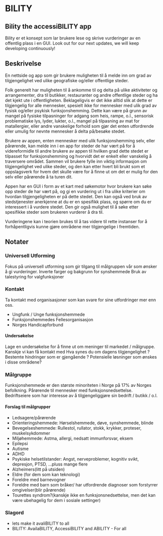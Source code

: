# BILITY
## Bility the accessiBILITY app

Bility er et konsept som lar brukere lese og skrive vurderinger av en offentlig plass i en GUI. Look out for our next updates, we will keep developing continuously!

## Beskrivelse
En nettside og app som gir brukere muligheten til å melde inn om grad av tilgjengelighet ved ulike geografiske og/eller offentlige steder. 

Folk generelt har muligheten til å ankomme til og delta på ulike aktiviteter og arrangementer, dra til butikker, restauranter og andre offentlige steder og ha det kjekt ute i offentligheten. Beklageligvis er det ikke alltid slik at dette er tilgjengelig for alle mennesker, spesielt ikke for mennesker med ulik grad av fysisk og/eller psykisk funksjonshemming. Dette kan være på grunn av mangel på fysiske tilpasninger for adgang som heis, rampe, o.l., sensorisk problematiske lys, lyder, lukter, o.l., mangel på tilpasning av mat for matallergier, eller andre vanskelige forhold som gjør det enten utfordrende eller umulig for nevnte mennesker å delta på/besøke stedet.

Brukere av appen, enten mennesker med ulik funksjonshemming selv, eller pårørende, kan melde inn i en app for steder de har vært på for å videreformidle til andre brukere av appen til hvilken grad dette stedet er tilpasset for funksjonshemming og hvorvidt det er enkelt eller vanskelig å traversere området. Sammen vil brukere fylle inn viktig informasjon om tilgjengelighet ved ulike steder, og den kan etter hvert bli brukt som et oppslagsverk for hvem det skulle være for å finne ut om det er mulig for den selv eller pårørende å ta turen dit.

Appen har en GUI i form av et kart med søkemotor hvor brukere kan søke opp steder de har vært på, og gi en vurdering ut i fra ulike kriterier om hvordan tilgjengeligheten er på dette stedet. Den kan også ved bruk av stedstjenester anerkjenne at du er en spesifikk plass, og spørre om du er interessert i å vurdere stedet. Den gir også mulighet til å søke etter spesifikke steder som brukeren vurderer å dra til.

Vurderingene kan i teorien brukes til å tas videre til rette instanser for å forhåpentligvis kunne gjøre områdene mer tilgjengelige i fremtiden.

## Notater
### Universell Utforming
Fokus på universell utforming som gir tilgang til målgruppen vår som ønsker å gi vurderinger.
Inverte farger og bakgrunn for synshemmede
Bruk av talestyring for valgfunksjoner

### Kontakt
Ta kontakt med organisasjoner som kan svare for sine utfordringer mer enn oss.
- Ungfunk / Unge funksjonshemmede
- Funksjonshemmedes Fellesorganisasjon
- Norges Handicapforbund
#### Undersøkelse
Lage en undersøkelse for å finne ut om meninger til markedet / målgruppe. Kanskje vi kan få kontakt med 
Hva synes du om dagens tilgjengelighet ?
Bestemte hindringer som er gjengående ?
Potensielle løsninger som ønskes i disse områdene?

### Målgruppe
Funksjonshemmede er den største minoriteten i Norge på 17% av Norges befolkning.
Pårørende til mennesker med funksjonsnedsettelse.
Bedriftseiere som har interesse av å tilgjengeliggjøre sin bedrift / butikk / o.l.

#### Forslag til målgrupper
- Ledsagere/pårørende
- Orienteringshemmede: Hørselshemmede, døve, synshemmede, blinde
- Bevegelseshemmede: Rullestol, rullator, stokk,  krykker, proteser, muskelsykdommer
- Miljøhemmede: Astma, allergi, nedsatt immunforsvar, eksem
- Epilepsi
- Autisme
- ADHD
- Psykiske helsetilstander: Angst, nerveproblemer, kognitiv svikt, depresjon, PTSD, ...pluss mange flere 
- Alzheimers(litt på utsiden)
- Eldre (for dem som kan teknologi)
- Foreldre med barnevogner
- Foreldre med barn som bråker/ har utfordrende diagnoser som forstyrrer omgivelser(blir pårørende)
- Tourettes syndrom?(kanskje ikke en funksjonsnedsettelse, men det kan være ubehagelig for dem i sosiale settinger)

### Slagord
- lets make it avaliBILITY to all
- BILITY: AvailaBILITY, AccessiBILITY and ABILITY - For all
